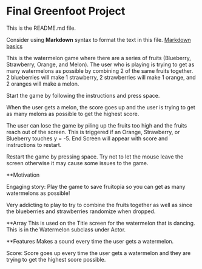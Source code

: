 # Final Greenfoot Project
This is the README.md file.

Consider using **Markdown** syntax to format the text in this file. [Markdown basics](https://www.markdownguide.org/getting-started/)

This is the watermelon game where there are a series of fruits (Blueberry, Strawberry, Orange, and Melon). The user who is playing is trying to get as many watermelons as possible by combining 2 of the same fruits together. 2 blueberries will make 1 strawberry, 2 strawberries will make 1 orange, and 2 oranges will make a melon. 

Start the game by following the instructions and press space. 

When the user gets a melon, the score goes up and the user is trying to get as many melons as possible to get the highest score.

The user can lose the game by piling up the fruits too high and the fruits reach out of the screen. This is triggered if an Orange, Strawberry, or Blueberry touches y = -5. End Screen will appear with score and instructions to restart. 

Restart the game by pressing space. Try not to let the mouse leave the screen otherwise it may cause some issues to the game. 


**Motivation

Engaging story: Play the game to save fruitopia so you can get as many watermelons as possible!

Very addicting to play to try to combine the fruits together as well as since the blueberries and strawberries randomize when dropped. 

**Array
This is used on the Title screen for the watermelon that is dancing. This is in the Watermelon subclass under Actor. 


**Features
Makes a sound every time the user gets a watermelon. 

Score: Score goes up every time the user gets a watermelon and they are trying to get the highest score possible. 


